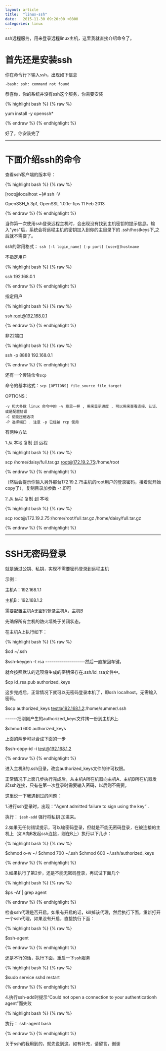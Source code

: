 ```yaml
---
layout: article
title:  "linux-ssh"
date:   2015-11-30 09:20:00 +0800
categories: linux
---
```


ssh远程服务，用来登录远程linux主机，这里我就直接介绍命令了。

# 首先还是安装ssh #

你在命令行下输入ssh，出现如下信息

	-bash: ssh: command not found	

恭喜你，你的系统并没有ssh这个服务，你需要安装

{% highlight bash %}
{% raw %}

yum install -y openssh*

{% endraw %}
{% endhighlight %}


好了，你安装完了


----------

# 下面介绍ssh的命令 #

查看ssh客户端的版本号：

{% highlight bash %}
{% raw %}

[root@localhost ~]# ssh -V 

OpenSSH_5.3p1, OpenSSL 1.0.1e-fips 11 Feb 2013

{% endraw %}
{% endhighlight %}

当你第一次使用ssh登录远程主机时，会出现没有找到主机密钥的提示信息。输入"yes"后，系统会将远程主机的密钥加入到你的主目录下的 .ssh/hostkeys下,之后就不需要了。

ssh的常用格式： `ssh [-l login_name] [-p port] [user@]hostname`

不指定用户

{% highlight bash %}
{% raw %}

ssh 192.168.0.1

{% endraw %}
{% endhighlight %}

指定用户

{% highlight bash %}
{% raw %}

ssh root@192.168.0.1

{% endraw %}
{% endhighlight %}

非22端口

{% highlight bash %}
{% raw %}

ssh -p 8888 192.168.0.1

{% endraw %}
{% endhighlight %}

还有一个传输命令`scp`

命令的基本格式：`scp [OPTIONS] file_source file_target `

OPTIONS： 

    -v 和大多数 linux 命令中的 -v 意思一样 , 用来显示进度 . 可以用来查看连接、认证、 或是配置错误 
    -C 使能压缩选项 
    -P 选择端口 . 注意 -p 已经被 rcp 使用 

有两种方法

1.从 本地 复制 到 远程 

{% highlight bash %}
{% raw %}

scp /home/daisy/full.tar.gz root@172.19.2.75:/home/root 

{% endraw %}
{% endhighlight %}

（然后会提示你输入另外那台172.19.2.75主机的root用户的登录密码，接着就开始copy了），复制目录加参数 -r 即可 

2.从 远程 复制 到 本地 

{% highlight bash %}
{% raw %}

scp root@/172.19.2.75:/home/root/full.tar.gz /home/daisy/full.tar.gz

{% endraw %}
{% endhighlight %}


----------


# SSH无密码登录 #

就是通过公钥、私钥，实现不需要密码登录到远程主机

示例：

主机A：192.168.1.1

主机B：192.168.1.2

需要配置主机A无密码登录主机A，主机B

先确保所有主机的防火墙处于关闭状态。

在主机A上执行如下：

{% highlight bash %}
{% raw %}

$cd ~/.ssh

$ssh-keygen -t rsa  --------------------然后一直按回车键，

就会按照默认的选项将生成的密钥保存在.ssh/id_rsa文件中。

$cp id_rsa.pub authorized_keys 

这步完成后，正常情况下就可以无密码登录本机了，即ssh localhost，无需输入密码。

$scp authorized_keys test@192.168.1.2:/home/summer/.ssh   

------把刚刚产生的authorized_keys文件拷一份到主机B上. 

$chmod 600 authorized_keys

上面的两步可以合成下面的一步

$ssh-copy-id -i test@192.168.1.2

{% endraw %}
{% endhighlight %}

进入主机B的.ssh目录，改变authorized_keys文件的许可权限。

正常情况下上面几步执行完成后，从主机A所在机器向主机A、主机B所在机器发起ssh连接，只有在第一次登录时需要输入密码，以后则不需要。

这里说一下我遇到过的问题：

1.进行ssh登录时，出现：”Agent admitted failure to sign using the key“ .

执行： `$ssh-add` 强行将私钥 加进来。

2.如果无任何错误提示，可以输密码登录，但就是不能无密码登录，在被连接的主机上（如A向B发起ssh连接，则在B上）执行以下几步：

{% highlight bash %}
{% raw %}

$chmod o-w ~/
$chmod 700 ~/.ssh
$chmod 600 ~/.ssh/authorized_keys

{% endraw %}
{% endhighlight %}

3.如果执行了第2步，还是不能无密码登录，再试试下面几个

{% highlight bash %}
{% raw %}

$ps -Af | grep agent

{% endraw %}
{% endhighlight %}

检查ssh代理是否开启，如果有开启的话，kill掉该代理，然后执行下面，重新打开一个ssh代理，如果没有开启，直接执行下面：

{% highlight bash %}
{% raw %}

$ssh-agent

{% endraw %}
{% endhighlight %}

还是不行的话，执行下面，重启一下ssh服务

{% highlight bash %}
{% raw %}

$sudo service sshd restart

{% endraw %}
{% endhighlight %}

4.执行ssh-add时提示“Could not open a connection to your authenticationh agent”而失败

{% highlight bash %}
{% raw %}

执行： ssh-agent bash

{% endraw %}
{% endhighlight %}


关于ssh的我用到的，就先说到这。如有补充，请留言，谢谢













